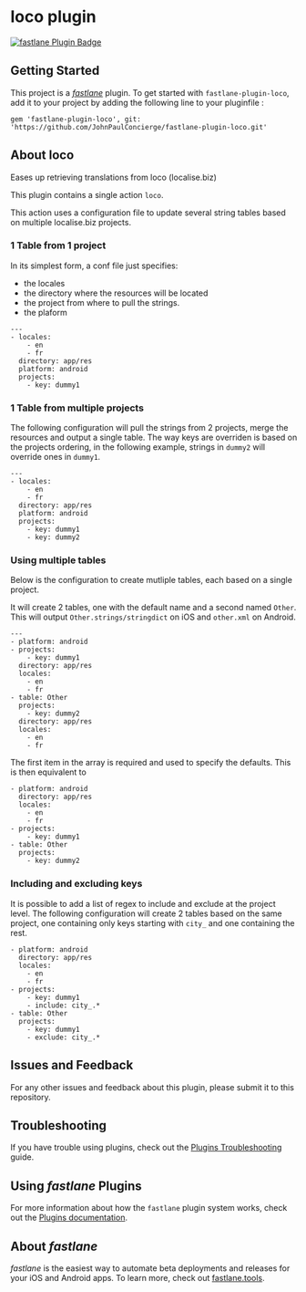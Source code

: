 # loco plugin

[![fastlane Plugin Badge](https://rawcdn.githack.com/fastlane/fastlane/master/fastlane/assets/plugin-badge.svg)](https://rubygems.org/gems/fastlane-plugin-loco)

## Getting Started

This project is a [_fastlane_](https://github.com/fastlane/fastlane) plugin. To get started with `fastlane-plugin-loco`, add it to your project by adding the following line to your pluginfile :

`gem 'fastlane-plugin-loco', git: 'https://github.com/JohnPaulConcierge/fastlane-plugin-loco.git'`



<!-- ```bash
fastlane add_plugin loco
``` -->

## About loco

Eases up retrieving translations from loco (localise.biz)

This plugin contains a single action `loco`.

This action uses a configuration file to update several string tables based on multiple localise.biz projects.

### 1 Table from 1 project

In its simplest form, a conf file just specifies:
- the locales
- the directory where the resources will be located
- the project from where to pull the strings.
- the plaform

```
---
- locales:
    - en
    - fr
  directory: app/res
  platform: android
  projects:
    - key: dummy1
```

### 1 Table from multiple projects

The following configuration will pull the strings from 2 projects, merge the resources and output a single table. The way keys are overriden is based on the projects ordering, in the following example, strings in `dummy2` will override ones in `dummy1`.

```
---
- locales:
    - en
    - fr
  directory: app/res
  platform: android
  projects:
    - key: dummy1
    - key: dummy2
```

### Using multiple tables

Below is the configuration to create mutliple tables, each based on a single project.

It will create 2 tables, one with the default name and a second named `Other`. This will output `Other.strings/stringdict` on iOS and `other.xml` on Android.

```
---
- platform: android
- projects:
    - key: dummy1
  directory: app/res
  locales:
    - en
    - fr
- table: Other
  projects:
    - key: dummy2
  directory: app/res
  locales:
    - en
    - fr
```

The first item in the array is required and used to specify the defaults. This is then equivalent to

```
- platform: android
  directory: app/res
  locales:
    - en
    - fr
- projects:
    - key: dummy1
- table: Other
  projects:
    - key: dummy2
```

### Including and excluding keys

It is possible to add a list of regex to include and exclude at the project level. The following configuration will create 2 tables based on the same project, one containing only keys starting with `city_` and one containing the rest.

```
- platform: android
  directory: app/res
  locales:
    - en
    - fr
- projects:
    - key: dummy1
    - include: city_.*
- table: Other
  projects:
    - key: dummy1
    - exclude: city_.*
```

<!-- ## Example

Check out the [example `Fastfile`](fastlane/Fastfile) to see how to use this plugin. Try it by cloning the repo, running `fastlane install_plugins` and `bundle exec fastlane test`.

**Note to author:** Please set up a sample project to make it easy for users to explore what your plugin does. Provide everything that is necessary to try out the plugin in this project (including a sample Xcode/Android project if necessary) -->

## Issues and Feedback

For any other issues and feedback about this plugin, please submit it to this repository.

## Troubleshooting

If you have trouble using plugins, check out the [Plugins Troubleshooting](https://docs.fastlane.tools/plugins/plugins-troubleshooting/) guide.

## Using _fastlane_ Plugins

For more information about how the `fastlane` plugin system works, check out the [Plugins documentation](https://docs.fastlane.tools/plugins/create-plugin/).

## About _fastlane_

_fastlane_ is the easiest way to automate beta deployments and releases for your iOS and Android apps. To learn more, check out [fastlane.tools](https://fastlane.tools).
